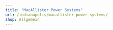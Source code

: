 ```yaml
---
title: "MacAllister Power Systems"
url: /indianapolis/macallister-power-systems/
shop: Allgemein
---
```

